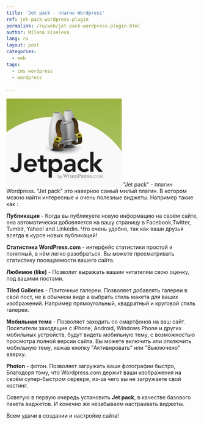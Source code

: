 ```yaml
---
title: 'Jet pack - плагин Wordpress'
ref: jet-pack-wordpress-plugin
permalink: /ru/web/jet-pack-wordpress-plugin.html
author: Milena Kiseleva
lang: ru
layout: post
categories:
  - web
tags:
  - cms wordpress
  - wordpress

---
```


![thumb](/images/milena/jetpack.jpg)
"Jet pack" - плагин Wordpress. "Jet pack" это наверное самый милый плагин. В котором можно найти интересные и очень полезные виджеты. Например такие как :


**Публикация** - Когда вы публикуете новую информацию на своём сайте, она автоматически добовляется на вашу страницу в Facebook,Twitter, Tumblr, Yahoo! and Linkedin. Что очень удобно, так как ваши друзья всегда в курсе новых публикаций!

**Статистика WordPress.com** - интерфейс статистики простой и понятный, в нём легко разобраться. Вы можете просматривать статистику посещаемости вашего сайта.

**Любимое (like)** - Позволит выражать вашим читателям свою оценку, под вашими постами.

**Tiled Galleries**  - Плиточные галереи. Позволяет добавлять галереи в свой пост, не в обычном виде а выбрать стиль макета для ваших изображений. Например прямоугольный, квадратный и круговой стиль галереи.

**Мобильная тема** - Позволяет заходить со смартфонов на ваш сайт.
Посетители заходящие с iPhone, Android, Windows Phone и других мобильных устройств, будут видеть мобильную тему, с возможностью просмотра полной версии сайта. Вы можете включить или отключить мобильную тему, нажав кнопку "Активировать" или "Выключено" вверху.

**Photon** - фотон. Позволяет загружать ваши фотографии быстро, Благодоря тому, что Wordpress.com держит ваши изображения на своём супер-быстром сервере, из-за чего вы не загружаете свой хостинг.


Советую в первую очередь установить **Jet pack**, в качестве базового пакета виджетов. И конечно же незабываем настраивать виджеты. 

Всем удачи в создании и настройке сайта!
